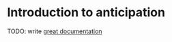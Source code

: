 # Introduction to anticipation

TODO: write [great documentation](http://jacobian.org/writing/what-to-write/)
